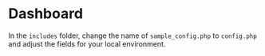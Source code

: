 # Dashboard

In the `includes` folder, change the name of `sample_config.php` to `config.php` and adjust the fields for your local environment.